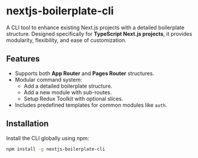 # nextjs-boilerplate-cli

A CLI tool to enhance existing Next.js projects with a detailed boilerplate structure. Designed specifically for **TypeScript Next.js projects**, it provides modularity, flexibility, and ease of customization.

## Features

- Supports both **App Router** and **Pages Router** structures.
- Modular command system:
  - Add a detailed boilerplate structure.
  - Add a new module with sub-routes.
  - Setup Redux Toolkit with optional slices.
- Includes predefined templates for common modules like `auth`.

## Installation

Install the CLI globally using npm:

```bash
npm install -g nextjs-boilerplate-cli
